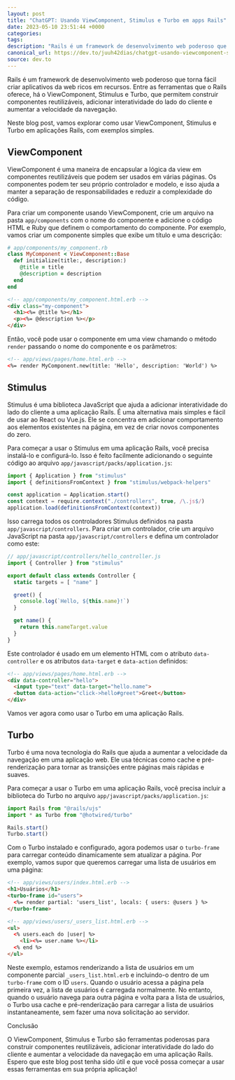 ```yaml
---
layout: post
title: "ChatGPT: Usando ViewComponent, Stimulus e Turbo em apps Rails"
date: 2023-05-10 23:51:44 +0000
categories: 
tags: 
description: "Rails é um framework de desenvolvimento web poderoso que torna fácil criar aplicativos da web ricos..."
canonical_url: https://dev.to/juuh42dias/chatgpt-usando-viewcomponent-stimulus-e-turbo-em-apps-rails-1i36
source: dev.to
---
```


Rails é um framework de desenvolvimento web poderoso que torna fácil criar aplicativos da web ricos em recursos. Entre as ferramentas que o Rails oferece, há o ViewComponent, Stimulus e Turbo, que permitem construir componentes reutilizáveis, adicionar interatividade do lado do cliente e aumentar a velocidade da navegação.

Neste blog post, vamos explorar como usar ViewComponent, Stimulus e Turbo em aplicações Rails, com exemplos simples.

## ViewComponent

ViewComponent é uma maneira de encapsular a lógica da view em componentes reutilizáveis que podem ser usados em várias páginas. Os componentes podem ter seu próprio controlador e modelo, e isso ajuda a manter a separação de responsabilidades e reduzir a complexidade do código.

Para criar um componente usando ViewComponent, crie um arquivo na pasta `app/components` com o nome do componente e adicione o código HTML e Ruby que definem o comportamento do componente. Por exemplo, vamos criar um componente simples que exibe um título e uma descrição:

```ruby
# app/components/my_component.rb
class MyComponent < ViewComponent::Base
  def initialize(title:, description:)
    @title = title
    @description = description
  end
end
```

```html
<!-- app/components/my_component.html.erb -->
<div class="my-component">
  <h1><%= @title %></h1>
  <p><%= @description %></p>
</div>
```

Então, você pode usar o componente em uma view chamando o método `render` passando o nome do componente e os parâmetros:

```html
<!-- app/views/pages/home.html.erb -->
<%= render MyComponent.new(title: 'Hello', description: 'World') %>
```

## Stimulus

Stimulus é uma biblioteca JavaScript que ajuda a adicionar interatividade do lado do cliente a uma aplicação Rails. É uma alternativa mais simples e fácil de usar ao React ou Vue.js. Ele se concentra em adicionar comportamento aos elementos existentes na página, em vez de criar novos componentes do zero.

Para começar a usar o Stimulus em uma aplicação Rails, você precisa instalá-lo e configurá-lo. Isso é feito facilmente adicionando o seguinte código ao arquivo `app/javascript/packs/application.js`:

```javascript
import { Application } from "stimulus"
import { definitionsFromContext } from "stimulus/webpack-helpers"

const application = Application.start()
const context = require.context("./controllers", true, /\.js$/)
application.load(definitionsFromContext(context))
```

Isso carrega todos os controladores Stimulus definidos na pasta `app/javascript/controllers`. Para criar um controlador, crie um arquivo JavaScript na pasta `app/javascript/controllers` e defina um controlador como este:

```javascript
// app/javascript/controllers/hello_controller.js
import { Controller } from "stimulus"

export default class extends Controller {
  static targets = [ "name" ]

  greet() {
    console.log(`Hello, ${this.name}!`)
  }

  get name() {
    return this.nameTarget.value
  }
}
```

Este controlador é usado em um elemento HTML com o atributo `data-controller` e os atributos `data-target` e `data-action` definidos:

```html
<!-- app/views/pages/home.html.erb -->
<div data-controller="hello">
  <input type="text" data-target="hello.name">
  <button data-action="click->hello#greet">Greet</button>
</div>
```

Vamos ver agora como usar o Turbo em uma aplicação Rails.

## Turbo

Turbo é uma nova tecnologia do Rails que ajuda a aumentar a velocidade da navegação em uma aplicação web. Ele usa técnicas como cache e pré-renderização para tornar as transições entre páginas mais rápidas e suaves.

Para começar a usar o Turbo em uma aplicação Rails, você precisa incluir a biblioteca do Turbo no arquivo `app/javascript/packs/application.js`:

```javascript
import Rails from "@rails/ujs"
import * as Turbo from "@hotwired/turbo"

Rails.start()
Turbo.start()
```

Com o Turbo instalado e configurado, agora podemos usar o `turbo-frame` para carregar conteúdo dinamicamente sem atualizar a página. Por exemplo, vamos supor que queremos carregar uma lista de usuários em uma página:

```html
<!-- app/views/users/index.html.erb -->
<h1>Usuários</h1>
<turbo-frame id="users">
  <%= render partial: 'users_list', locals: { users: @users } %>
</turbo-frame>
```

```html
<!-- app/views/users/_users_list.html.erb -->
<ul>
  <% users.each do |user| %>
    <li><%= user.name %></li>
  <% end %>
</ul>
```

Neste exemplo, estamos renderizando a lista de usuários em um componente parcial `_users_list.html.erb` e incluindo-o dentro de um `turbo-frame` com o ID `users`. Quando o usuário acessa a página pela primeira vez, a lista de usuários é carregada normalmente. No entanto, quando o usuário navega para outra página e volta para a lista de usuários, o Turbo usa cache e pré-renderização para carregar a lista de usuários instantaneamente, sem fazer uma nova solicitação ao servidor.

Conclusão

O ViewComponent, Stimulus e Turbo são ferramentas poderosas para construir componentes reutilizáveis, adicionar interatividade do lado do cliente e aumentar a velocidade da navegação em uma aplicação Rails. Espero que este blog post tenha sido útil e que você possa começar a usar essas ferramentas em sua própria aplicação!